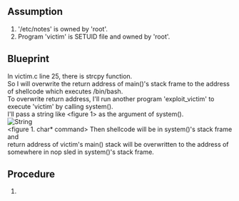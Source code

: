 ## Assumption  

1. '/etc/notes' is owned by 'root'.   
2. Program 'victim' is SETUID file and owned by 'root'.   

## Blueprint   
   
In victim.c line 25, there is strcpy function.   
So I will overwrite the return address of main()'s stack frame to the address of shellcode which executes /bin/bash.   
To overwrite return address, I'll run another program 'exploit_victim' to execute 'victim' by calling system().    
I'll pass a string like <figure 1> as the argument of system().    
![String](https://user-images.githubusercontent.com/62104730/79855029-58ef4480-8405-11ea-8251-e083a728ac04.JPG)   
                  <figure 1. char* command>
Then shellcode will be in system()'s stack frame and    
return address of victim's main() stack will be overwritten to the address of somewhere in nop sled in system()'s stack frame.   

## Procedure   
1. 
